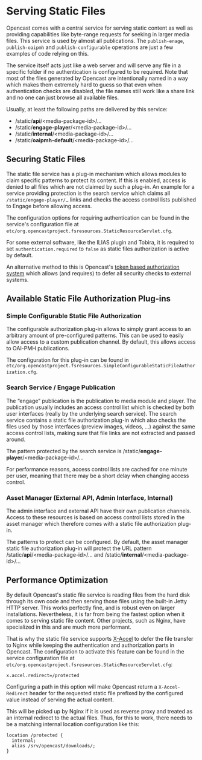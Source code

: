 Serving Static Files
====================

Opencast comes with a central service for serving static content as well as providing capabilities like byte-range
requests for seeking in larger media files. This service is used by almost all publications. The `publish-enage`,
`publish-oaipmh` and `publish-configurable` operations are just a few examples of code relying on this.

The service itself acts just like a web server and will serve any file in a specific folder if no authentication is
configured to be required. Note that most of the files generated by Opencast are intentionally named in a way which
makes them extremely hard to guess so that even when authentication checks are disabled, the file names still work like
a share link and no one can just browse all available files.

Usually, at least the following paths are delivered by this service:

- /static/**api**/<media-package-id\>/…
- /static/**engage-player**/<media-package-id\>/…
- /static/**internal**/<media-package-id\>/…
- /static/**oaipmh-default**/<media-package-id\>/…


Securing Static Files
---------------------

The static file service has a plug-in mechanism which allows modules to claim specific patterns to protect its content.
If this is enabled, access is denied to all files which are not claimed by such a plug-in. An example for a
service providing protection is the search service which claims all `/static/engage-player/…` links and checks the
access control lists published to Engage before allowing access.

The configuration options for requiring authentication can be found in the service's configuration file at
`etc/org.opencastproject.fsresources.StaticResourceServlet.cfg`.

For some external software, like the ILIAS plugin and Tobira, it is required to set `authentication.required` to `false` as static files authorization is active by default.

An alternative method to this is Opencast's [token based authorization system](stream-security.md) which allows (and
requires) to defer all security checks to external systems.


Available Static File Authorization Plug-ins
--------------------------------------------

### Simple Configurable Static File Authorization

The configurable authorization plug-in allows to simply grant access to an arbitrary amount of pre-configured patterns.
This can be used to easily allow access to a custom publication channel. By default, this allows access to OAI-PMH
publications.

The configuration for this plug-in can be found in
`etc/org.opencastproject.fsresources.SimpleConfigurableStaticFileAuthorization.cfg`.


### Search Service / Engage Publication

The “engage” publication is the publication to media module and player. The publication usually includes an access
control list which is checked by both user interfaces (really by the underlying search service). The search service
contains a static file authorization plug-in which also checks the files used by those interfaces (preview images,
videos, …) against the same access control lists, making sure that file links are not extracted and passed around.

The pattern protected by the search service is /static/**engage-player**/<media-package-id\>/…

For performance reasons, access control lists are cached for one minute per user, meaning that there may be a short
delay when changing access control.


### Asset Manager (External API, Admin Interface, Internal)

The admin interface and external API have their own publication channels. Access to these resources is based on access
control lists stored in the asset manager which therefore comes with a static file authorization plug-in.

The patterns to protect can be configured. By default, the asset manager static file authorization plug-in will protect
the URL pattern  /static/**api**/<media-package-id\>/… and /static/**internal**/<media-package-id\>/…


Performance Optimization
------------------------

By default Opencast's static file service is reading files from the hard disk through its own code and then serving
those files using the built-in Jetty HTTP server. This works perfectly fine, and is robust even on larger installations.
Nevertheless, it is far from being the fastest option when it comes to serving static file content. Other projects, such
as Nginx, have specialized in this and are much more performant.

That is why the static file service supports [X-Accel](https://nginx.com/resources/wiki/start/topics/examples/x-accel/)
to defer the file transfer to Nginx while keeping the authentication and authorization parts in Opencast. The
configuration to activate this feature can be found in the service configuration file at
`etc/org.opencastproject.fsresources.StaticResourceServlet.cfg`:

```properties
x.accel.redirect=/protected
```

Configuring a path in this option will make Opencast return a `X-Accel-Redirect` header for the requested static file
prefixed by the configured value instead of serving the actual content.

This will be picked up by Nginx if it is used as reverse proxy and treated as an internal redirect to the actual files.
Thus, for this to work, there needs to be a matching internal location configuration like this:

```
location /protected {
  internal;
  alias /srv/opencast/downloads/;
}
```
